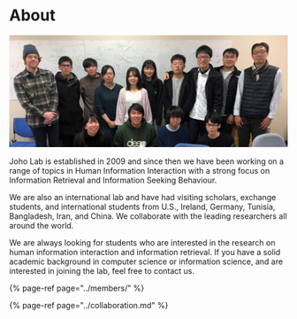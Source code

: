 # About

![At Christmas Lunch in Dec 2019](../.gitbook/assets/joholab201912.png)

Joho Lab is established in 2009 and since then we have been working on a range of topics in Human Information Interaction with a strong focus on Information Retrieval and Information Seeking Behaviour.

We are also an international lab and have had visiting scholars, exchange students, and international students from U.S., Ireland, Germany, Tunisia, Bangladesh, Iran, and China. We collaborate with the leading researchers all around the world.

We are always looking for students who are interested in the research on human information interaction and information retrieval. If you have a solid academic background in computer science or information science, and are interested in joining the lab, feel free to contact us.

{% page-ref page="../members/" %}

{% page-ref page="../collaboration.md" %}

